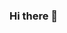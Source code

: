 ### Hi there 👋

<!--
[Stats](https://github-readme-stats.vercel.app/api?username=lockejan&show_icons=true&hide_border=true&count_private=true&include_all_commits=true)
![Top Langs](https://github-readme-stats.vercel.app/api/top-langs/?username=lockejan&langs_count=4&layout=compact&hide=shell,haskell,C%23,Vim%20script)
-->
